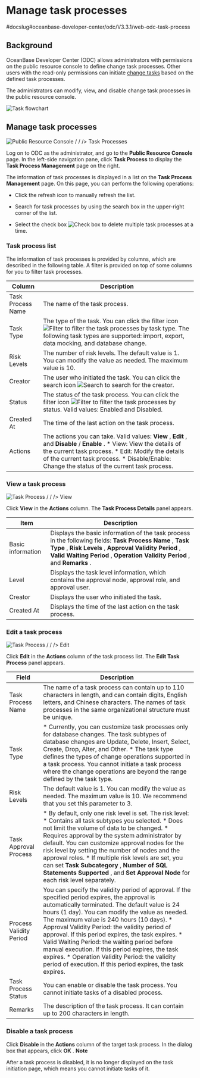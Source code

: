Manage task processes 
==========================================
#docslug#oceanbase-developer-center/odc/V3.3.1/web-odc-task-process


Background 
-------------------------------

OceanBase Developer Center (ODC) allows administrators with permissions on the public resource console to define change task processes. Other users with the read-only permissions can initiate [change tasks](/zh-CN/7.client-odc-user-guide/8.client-odc-task-management/1.client-odc-task-management-overview.md) based on the defined task processes. 

The administrators can modify, view, and disable change task processes in the public resource console. 

![Task flowchart](https://help-static-aliyun-doc.aliyuncs.com/assets/img/en-US/9997191561/p416627.png)

Manage task processes 
------------------------------------------

![Public Resource Console / / /> Task Processes](https://help-static-aliyun-doc.aliyuncs.com/assets/img/en-US/9997191561/p420863.png)

Log on to ODC as the administrator, and go to the **Public Resource Console** page. In the left-side navigation pane, click **Task Process** to display the **Task Process Management** page on the right. 

The information of task processes is displayed in a list on the **Task Process Management** page. On this page, you can perform the following operations:

* Click the refresh icon to manually refresh the list.

  

* Search for task processes by using the search box in the upper-right corner of the list.

  

* Select the check box ![Check box](https://help-static-aliyun-doc.aliyuncs.com/assets/img/en-US/9997191561/p416674.jpg) to delete multiple task processes at a time.

  




### Task process list 

The information of task processes is provided by columns, which are described in the following table. A filter is provided on top of some columns for you to filter task processes.


|      Column       |                                                                                                                                                                                                       Description                                                                                                                                                                                                       |
|-------------------|-------------------------------------------------------------------------------------------------------------------------------------------------------------------------------------------------------------------------------------------------------------------------------------------------------------------------------------------------------------------------------------------------------------------------|
| Task Process Name | The name of the task process.                                                                                                                                                                                                                                                                                                                                                                                           |
| Task Type         | The type of the task.  You can click the filter icon ![Filter](https://help-static-aliyun-doc.aliyuncs.com/assets/img/en-US/8487860461/p352180.jpg) to filter the task processes by task type. The following task types are supported: import, export, data mocking, and database change.                                                                                                               |
| Risk Levels       | The number of risk levels.  The default value is 1. You can modify the value as needed. The maximum value is 10.                                                                                                                                                                                                                                                                                        |
| Creator           | The user who initiated the task.  You can click the search icon ![Search](https://help-static-aliyun-doc.aliyuncs.com/assets/img/en-US/1036511561/p416691.jpg) to search for the creator.                                                                                                                                                                                                               |
| Status            | The status of the task process.  You can click the filter icon ![Filter](https://help-static-aliyun-doc.aliyuncs.com/assets/img/en-US/8487860461/p352180.jpg) to filter the task processes by status. Valid values: Enabled and Disabled.                                                                                                                                                               |
| Created At        | The time of the last action on the task process.                                                                                                                                                                                                                                                                                                                                                                        |
| Actions           | The actions you can take. Valid values: **View** , **Edit** , and **Disable** / **Enable** .  * View: View the details of the current task process.   * Edit: Modify the details of the current task process.   * Disable/Enable: Change the status of the current task process.    |



### View a task process 

![Task Process / / /> View](https://help-static-aliyun-doc.aliyuncs.com/assets/img/en-US/9997191561/p416860.png)

Click **View** in the **Actions** column. The **Task Process Details** panel appears. 


|       Item        |                                                                                                                    Description                                                                                                                    |
|-------------------|---------------------------------------------------------------------------------------------------------------------------------------------------------------------------------------------------------------------------------------------------|
| Basic information | Displays the basic information of the task process in the following fields: **Task Process Name** , **Task Type** , **Risk Levels** , **Approval Validity Period** , **Valid Waiting Period** , **Operation Validity Period** , and **Remarks** . |
| Level             | Displays the task level information, which contains the approval node, approval role, and approval user.                                                                                                                                          |
| Creator           | Displays the user who initiated the task.                                                                                                                                                                                                         |
| Created At        | Displays the time of the last action on the task process.                                                                                                                                                                                         |



### Edit a task process 

![Task Process / / /> Edit](https://help-static-aliyun-doc.aliyuncs.com/assets/img/en-US/9997191561/p416933.png)

Click **Edit** in the **Actions** column of the task process list. The **Edit Task Process** panel appears. 


|          Field          |                                                                                                                                                                                                                                                                                                                                                                 Description                                                                                                                                                                                                                                                                                                                                                                 |
|-------------------------|---------------------------------------------------------------------------------------------------------------------------------------------------------------------------------------------------------------------------------------------------------------------------------------------------------------------------------------------------------------------------------------------------------------------------------------------------------------------------------------------------------------------------------------------------------------------------------------------------------------------------------------------------------------------------------------------------------------------------------------------|
| Task Process Name       | The name of a task process can contain up to 110 characters in length, and can contain digits, English letters, and Chinese characters. The names of task processes in the same organizational structure must be unique.                                                                                                                                                                                                                                                                                                                                                                                                                                                                                                                    |
| Task Type               | * Currently, you can customize task processes only for database changes. The task subtypes of database changes are Update, Delete, Insert, Select, Create, Drop, Alter, and Other.   * The task type defines the types of change operations supported in a task process. You cannot initiate a task process where the change operations are beyond the range defined by the task type.                                                                                                                                                                                                                                                             |
| Risk Levels             | The default value is 1. You can modify the value as needed. The maximum value is 10. We recommend that you set this parameter to 3.                                                                                                                                                                                                                                                                                                                                                                                                                                                                                                                                                                                                         |
| Task Approval Process   | * By default, only one risk level is set. The risk level: * Contains all task subtypes you selected.   * Does not limit the volume of data to be changed.   * Requires approval by the system administrator by default. You can customize approval nodes for the risk level by setting the number of nodes and the approval roles.     * If multiple risk levels are set, you can set **Task Subcategory** , **Number of SQL Statements Supported** , and **Set Approval Node** for each risk level separately.     |
| Process Validity Period | You can specify the validity period of approval. If the specified period expires, the approval is automatically terminated. The default value is 24 hours (1 day). You can modify the value as needed. The maximum value is 240 hours (10 days).  * Approval Validity Period: the validity period of approval. If this period expires, the task expires.   * Valid Waiting Period: the waiting period before manual execution. If this period expires, the task expires.   * Operation Validity Period: the validity period of execution. If this period expires, the task expires.    |
| Task Process Status     | You can enable or disable the task process. You cannot initiate tasks of a disabled process.                                                                                                                                                                                                                                                                                                                                                                                                                                                                                                                                                                                                                                                |
| Remarks                 | The description of the task process. It can contain up to 200 characters in length.                                                                                                                                                                                                                                                                                                                                                                                                                                                                                                                                                                                                                                                         |



### Disable a task process 

Click **Disable** in the **Actions** column of the target task process. In the dialog box that appears, click **OK** . 
**Note**



After a task process is disabled, it is no longer displayed on the task initiation page, which means you cannot initiate tasks of it.





